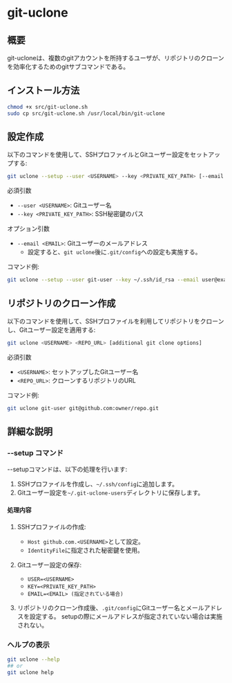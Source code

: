 # git-uclone
## 概要

git-ucloneは、複数のgitアカウントを所持するユーザが、リポジトリのクローンを効率化するためのgitサブコマンドである。

## インストール方法

```sh
chmod +x src/git-uclone.sh
sudo cp src/git-uclone.sh /usr/local/bin/git-uclone
```

## 設定作成

以下のコマンドを使用して、SSHプロファイルとGitユーザー設定をセットアップする:
```sh
git uclone --setup --user <USERNAME> --key <PRIVATE_KEY_PATH> [--email <EMAIL>]
```

必須引数
- `--user <USERNAME>`: Gitユーザー名
- `--key <PRIVATE_KEY_PATH>`: SSH秘密鍵のパス

オプション引数
- `--email <EMAIL>`: Gitユーザーのメールアドレス
    - 設定すると、`git uclone`後に`.git/config`への設定も実施する。

コマンド例:
```sh
git uclone --setup --user git-user --key ~/.ssh/id_rsa --email user@example.com
```

## リポジトリのクローン作成

以下のコマンドを使用して、SSHプロファイルを利用してリポジトリをクローンし、Gitユーザー設定を適用する:
```sh
git uclone <USERNAME> <REPO_URL> [additional git clone options]
```

必須引数
- `<USERNAME>`: セットアップしたGitユーザー名
- `<REPO_URL>`: クローンするリポジトリのURL

コマンド例:
```sh
git uclone git-user git@github.com:owner/repo.git
```

## 詳細な説明

### --setup コマンド

--setupコマンドは、以下の処理を行います:

1. SSHプロファイルを作成し、`~/.ssh/config`に追加します。
2. Gitユーザー設定を`~/.git-uclone-users`ディレクトリに保存します。

#### 処理内容

1. SSHプロファイルの作成:
    - `Host github.com.<USERNAME>`として設定。
    - `IdentityFile`に指定された秘密鍵を使用。

2. Gitユーザー設定の保存:
    - `USER=<USERNAME>`
    - `KEY=<PRIVATE_KEY_PATH>`
    - `EMAIL=<EMAIL> (指定されている場合)`

3. リポジトリのクローン作成後、`.git/config`にGitユーザー名とメールアドレスを設定する。
    setupの際にメールアドレスが指定されていない場合は実施されない。

### ヘルプの表示

```sh
git uclone --help
## or
git uclone help
```

